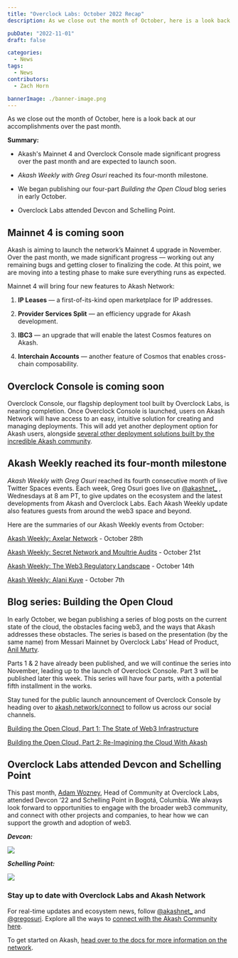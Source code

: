 ```yaml
---
title: "Overclock Labs: October 2022 Recap"
description: As we close out the month of October, here is a look back at our accomplishments over the past month.

pubDate: "2022-11-01"
draft: false

categories:
  - News
tags:
  - News
contributors:
  - Zach Horn 

bannerImage: ./banner-image.png
---
```

As we close out the month of October, here is a look back at our accomplishments over the past month.

**Summary:**

*   Akash's Mainnet 4 and Overclock Console made significant progress over the past month and are expected to launch soon.
    
*   _Akash Weekly with Greg Osuri_ reached its four-month milestone.
    
*   We began publishing our four-part _Building the Open Cloud_ blog series in early October.
    
*   Overclock Labs attended Devcon and Schelling Point.
    

Mainnet 4 is coming soon
------------------------

Akash is aiming to launch the network’s Mainnet 4 upgrade in November. Over the past month, we made significant progress — working out any remaining bugs and getting closer to finalizing the code. At this point, we are moving into a testing phase to make sure everything runs as expected.

Mainnet 4 will bring four new features to Akash Network:

1.  **IP Leases** — a first-of-its-kind open marketplace for IP addresses.
    
2.  **Provider Services Split** — an efficiency upgrade for Akash development.
    
3.  **IBC3** — an upgrade that will enable the latest Cosmos features on Akash.
    
4.  **Interchain Accounts** — another feature of Cosmos that enables cross-chain composability.
    

Overclock Console is coming soon
--------------------------------

Overclock Console, our flagship deployment tool built by Overclock Labs, is nearing completion. Once Overclock Console is launched, users on Akash Network will have access to an easy, intuitive solution for creating and managing deployments. This will add yet another deployment option for Akash users, alongside [several other deployment solutions built by the incredible Akash community](https://ecosystem.akash.network/).

Akash Weekly reached its four-month milestone
---------------------------------------------

_Akash Weekly with Greg Osuri_ reached its fourth consecutive month of live Twitter Spaces events. Each week, Greg Osuri goes live on [@akashnet\_](https://twitter.com/akashnet_) , Wednesdays at 8 am PT, to give updates on the ecosystem and the latest developments from Akash and Overclock Labs. Each Akash Weekly update also features guests from around the web3 space and beyond.

Here are the summaries of our Akash Weekly events from October:

[Akash Weekly: Axelar Network](https://open.substack.com/pub/akashnetwork/p/akash-weekly-axelar-network?r=1ov19w&utm_campaign=post&utm_medium=web) - October 28th

[Akash Weekly: Secret Network and Moultrie Audits](https://open.substack.com/pub/akashnetwork/p/akash-weekly-secret-network-and-moultrie?r=1ov19w&utm_campaign=post&utm_medium=web) - October 21st

[Akash Weekly: The Web3 Regulatory Landscape](https://open.substack.com/pub/akashnetwork/p/akash-weekly-the-web3-regulatory?r=1ov19w&utm_campaign=post&utm_medium=web) - October 14th

[Akash Weekly: Alani Kuye](https://open.substack.com/pub/akashnetwork/p/akash-weekly-alani-kuye-overclock?r=1ov19w&utm_campaign=post&utm_medium=web) - October 7th

Blog series: Building the Open Cloud
------------------------------------

In early October, we began publishing a series of blog posts on the current state of the cloud, the obstacles facing web3, and the ways that Akash addresses these obstacles. The series is based on the presentation (by the same name) from Messari Mainnet by Overclock Labs’ Head of Product, [Anil Murty](https://twitter.com/_Anil_Murty_).

Parts 1 & 2 have already been published, and we will continue the series into November, leading up to the launch of Overclock Console. Part 3 will be published later this week. This series will have four parts, with a potential fifth installment in the works. 

Stay tuned for the public launch announcement of Overclock Console by heading over to [akash.network/connect](https://akash.network/connect) to follow us across our social channels.

[Building the Open Cloud, Part 1: The State of Web3 Infrastructure](https://akash.network/blog/building-the-open-cloud-part-one)

[Building the Open Cloud, Part 2: Re-Imagining the Cloud With Akash](https://akash.network/blog/building-the-open-cloud-part-2-re-imagining-the-cloud-with-akash)

Overclock Labs attended Devcon and Schelling Point
--------------------------------------------------

This past month, [Adam Wozney](https://twitter.com/AdamDeanWozney), Head of Community at Overclock Labs, attended Devcon ‘22 and Schelling Point in Bogotá, Columbia. We always look forward to opportunities to engage with the broader web3 community, and connect with other projects and companies, to hear how we can support the growth and adoption of web3.

**_Devcon:_**

![](https://www.datocms-assets.com/45776/1667333186-screen-shot-2022-11-01-at-4-06-12-pm.png)

**_Schelling Point:_**

![](https://www.datocms-assets.com/45776/1667332995-pxl_20221010_155131730-1.jpg)

### Stay up to date with Overclock Labs and Akash Network

For real-time updates and ecosystem news, follow [@akashnet\_](https://twitter.com/akashnet_) and [@gregosuri](https://twitter.com/gregosuri). Explore all the ways to [connect with the Akash Community here](https://akash.network/connect).

To get started on Akash, [head over to the docs for more information on the network](https://docs.akash.network/).